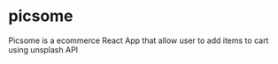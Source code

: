 # picsome
Picsome is a ecommerce React App that allow user to add items to cart using unsplash API  
